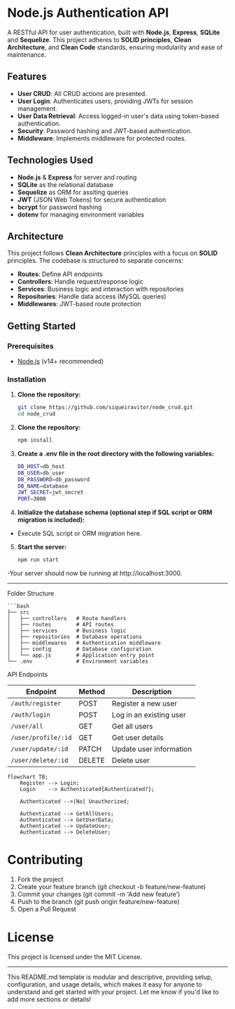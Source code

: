# Node.js Authentication API

A RESTful API for user authentication, built with **Node.js**, **Express**, **SQLite** and **Sequelize**. This project adheres to **SOLID principles**, **Clean Architecture**, and **Clean Code** standards, ensuring modularity and ease of maintenance.

## Features

- **User CRUD**: All CRUD actions are presented.
- **User Login**: Authenticates users, providing JWTs for session management.
- **User Data Retrieval**: Access logged-in user's data using token-based authentication.
- **Security**: Password hashing and JWT-based authentication.
- **Middleware**: Implements middleware for protected routes.

## Technologies Used

- **Node.js** & **Express** for server and routing
- **SQLite** as the relational database
- **Sequelize** as ORM for assiting queries
- **JWT** (JSON Web Tokens) for secure authentication
- **bcrypt** for password hashing
- **dotenv** for managing environment variables

## Architecture

This project follows **Clean Architecture** principles with a focus on **SOLID** principles. The codebase is structured to separate concerns:

- **Routes**: Define API endpoints
- **Controllers**: Handle request/response logic
- **Services**: Business logic and interaction with repositories
- **Repositories**: Handle data access (MySQL queries)
- **Middlewares**: JWT-based route protection

## Getting Started

### Prerequisites

- [Node.js](https://nodejs.org/) (v14+ recommended)

### Installation

1. **Clone the repository:**
   ```bash
   git clone https://github.com/siqueiravitor/node_crud.git
   cd node_crud

2. **Clone the repository:**
    ```bash
    npm install

3. **Create a .env file in the root directory with the following variables:**
    ```bash
    DB_HOST=db_host
    DB_USER=db_user
    DB_PASSWORD=db_password
    DB_NAME=database
    JWT_SECRET=jwt_secret
    PORT=3000

4. **Initialize the database schema (optional step if SQL script or ORM migration is included):**
- Execute SQL script or ORM migration here.

5. **Start the server:**

    ```bash
    npm run start

-Your server should now be running at http://localhost:3000.

---

Folder Structure

    ```bash
    ├── src
    │   ├── controllers   # Route handlers
    │   ├── routes        # API routes
    │   ├── services      # Business logic
    │   ├── repositories  # Database operations
    │   ├── middlewares   # Authentication middleware
    │   ├── config        # Database configuration
    │   └── app.js        # Application entry point
    └── .env              # Environment variables

 

API Endpoints

| Endpoint             | Method  | Description             |
| -------------------- | ------- | ----------------------- |
| `/auth/register`     |  POST   | Register a new user     |
| `/auth/login`        |  POST   | Log in an existing user |
| `/user/all`          |  GET    | Get all users           |
| `/user/profile/:id`  |  GET    | Get user details        |
| `/user/update/:id`   |  PATCH  | Update user information |
| `/user/delete/:id`   |  DELETE | Delete user             |

```mermaid
flowchart TB;
    Register --> Login;
    Login    --> Authenticated{Authenticated?};

    Authenticated -->|No| Unauthorized;

    Authenticated --> GetAllUsers;
    Authenticated --> GetUserData;
    Authenticated --> UpdateUser;
    Authenticated --> DeleteUser;
```
 

# Contributing
1. Fork the project
2. Create your feature branch (git checkout -b feature/new-feature)
3. Commit your changes (git commit -m 'Add new feature')
4. Push to the branch (git push origin feature/new-feature)
4. Open a Pull Request

# License
This project is licensed under the MIT License.


---

This README.md template is modular and descriptive, providing setup, configuration, and usage details, which makes it easy for anyone to understand and get started with your project. Let me know if you'd like to add more sections or details!
